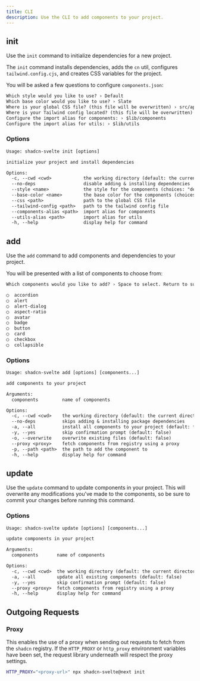```yaml
---
title: CLI
description: Use the CLI to add components to your project.
---
```


<script>
	import { PMExecute } from '$lib/components/docs'
</script>

## init

Use the `init` command to initialize dependencies for a new project.

The `init` command installs dependencies, adds the `cn` util, configures `tailwind.config.cjs`, and creates CSS variables for the project.

<PMExecute command="shadcn-svelte@next init" />

You will be asked a few questions to configure `components.json`:

```txt showLineNumbers
Which style would you like to use? › Default
Which base color would you like to use? › Slate
Where is your global CSS file? (this file will be overwritten) › src/app.css
Where is your Tailwind config located? (this file will be overwritten) › tailwind.config.[cjs|js|ts]
Configure the import alias for components: › $lib/components
Configure the import alias for utils: › $lib/utils
```

### Options

```txt
Usage: shadcn-svelte init [options]

initialize your project and install dependencies

Options:
  -c, --cwd <cwd>            the working directory (default: the current directory)
  --no-deps                  disable adding & installing dependencies
  --style <name>             the style for the components (choices: "default", "new-york")
  --base-color <name>        the base color for the components (choices: "slate", "gray", "zinc", "neutral", "stone")
  --css <path>               path to the global CSS file
  --tailwind-config <path>   path to the tailwind config file
  --components-alias <path>  import alias for components
  --utils-alias <path>       import alias for utils
  -h, --help                 display help for command
```

## add

Use the `add` command to add components and dependencies to your project.

<PMExecute command="shadcn-svelte@next add [component]" />

You will be presented with a list of components to choose from:

```txt
Which components would you like to add? › Space to select. Return to submit.

◯  accordion
◯  alert
◯  alert-dialog
◯  aspect-ratio
◯  avatar
◯  badge
◯  button
◯  card
◯  checkbox
◯  collapsible
```

### Options

```txt
Usage: shadcn-svelte add [options] [components...]

add components to your project

Arguments:
  components         name of components

Options:
  -c, --cwd <cwd>    the working directory (default: the current directory)
  --no-deps          skips adding & installing package dependencies
  -a, --all          install all components to your project (default: false)
  -y, --yes          skip confirmation prompt (default: false)
  -o, --overwrite    overwrite existing files (default: false)
  --proxy <proxy>    fetch components from registry using a proxy
  -p, --path <path>  the path to add the component to
  -h, --help         display help for command
```

## update

Use the `update` command to update components in your project. This will overwrite any modifications you've made to the components, so be sure to commit your changes before running this command.

<PMExecute command="shadcn-svelte@next update [component]" />

### Options

```txt
Usage: shadcn-svelte update [options] [components...]

update components in your project

Arguments:
  components       name of components

Options:
  -c, --cwd <cwd>  the working directory (default: the current directory)
  -a, --all        update all existing components (default: false)
  -y, --yes        skip confirmation prompt (default: false)
  --proxy <proxy>  fetch components from registry using a proxy
  -h, --help       display help for command
```

## Outgoing Requests

### Proxy

This enables the use of a proxy when sending out requests to fetch from the `shadcn` registry. If the `HTTP_PROXY` or `http_proxy` environment variables have been set, the request library underneath will respect the proxy settings.

```bash
HTTP_PROXY="<proxy-url>" npx shadcn-svelte@next init
```
